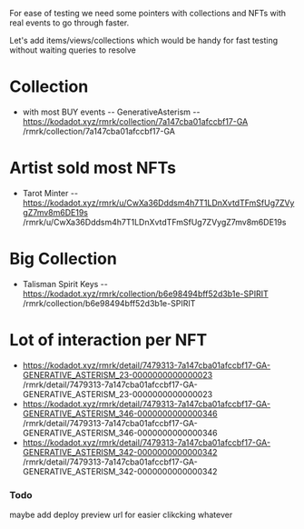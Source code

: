 For ease of testing we need some pointers with collections and NFTs with real events to go through faster.


Let's add items/views/collections which would be handy for fast testing without waiting queries to resolve

# Collection
- with most BUY events -- GenerativeAsterism -- https://kodadot.xyz/rmrk/collection/7a147cba01afccbf17-GA /rmrk/collection/7a147cba01afccbf17-GA

# Artist sold most NFTs
- Tarot Minter -- https://kodadot.xyz/rmrk/u/CwXa36Dddsm4h7T1LDnXvtdTFmSfUg7ZVygZ7mv8m6DE19s /rmrk/u/CwXa36Dddsm4h7T1LDnXvtdTFmSfUg7ZVygZ7mv8m6DE19s

# Big Collection
- Talisman Spirit Keys -- https://kodadot.xyz/rmrk/collection/b6e98494bff52d3b1e-SPIRIT /rmrk/collection/b6e98494bff52d3b1e-SPIRIT

# Lot of interaction per NFT 
- https://kodadot.xyz/rmrk/detail/7479313-7a147cba01afccbf17-GA-GENERATIVE_ASTERISM_23-0000000000000023 /rmrk/detail/7479313-7a147cba01afccbf17-GA-GENERATIVE_ASTERISM_23-0000000000000023 
- https://kodadot.xyz/rmrk/detail/7479313-7a147cba01afccbf17-GA-GENERATIVE_ASTERISM_346-0000000000000346 /rmrk/detail/7479313-7a147cba01afccbf17-GA-GENERATIVE_ASTERISM_346-0000000000000346
- https://kodadot.xyz/rmrk/detail/7479313-7a147cba01afccbf17-GA-GENERATIVE_ASTERISM_342-0000000000000342 /rmrk/detail/7479313-7a147cba01afccbf17-GA-GENERATIVE_ASTERISM_342-0000000000000342


### Todo
maybe add deploy preview url for easier clikcking whatever 